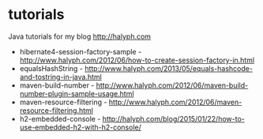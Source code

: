 tutorials
=========

Java tutorials for my blog http://halyph.com

- hibernate4-session-factory-sample - http://www.halyph.com/2012/06/how-to-create-session-factory-in.html
- equalsHashString - http://www.halyph.com/2013/05/equals-hashcode-and-tostring-in-java.html
- maven-build-number - http://www.halyph.com/2012/06/maven-build-number-plugin-sample-usage.html
- maven-resource-filtering - http://www.halyph.com/2012/06/maven-resource-filtering.html
- h2-embedded-console - http://halyph.com/blog/2015/01/22/how-to-use-embedded-h2-with-h2-console/ 